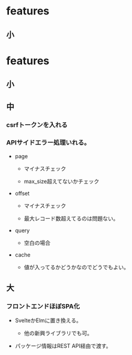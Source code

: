# features

## 小

# features

## 小

## 中

### csrfトークンを入れる

### APIサイドエラー処理いれる。

* page

	* マイナスチェック

	* max_size超えてないかチェック

* offset

	* マイナスチェック

	* 最大レコード数超えてるのは問題ない。

* query

	* 空白の場合

* cache

	* 値が入ってるかどうかなのでどうでもよい。

## 大

### フロントエンドほぼSPA化

* SvelteかElmに置き換える。

	* 他の新興ライブラリでも可。

* パッケージ情報はREST API経由で渡す。
